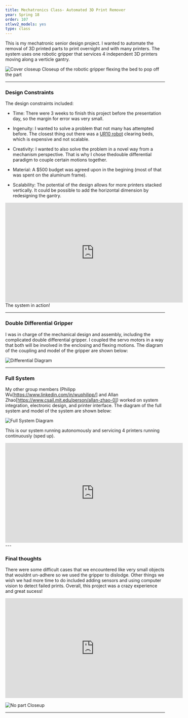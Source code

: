 ```yaml
---
title: Mechatronics Class- Automated 3D Print Remover
year: Spring 18
order: 107
stlwv2_models: yes
type: class
---
```


This is my mechatronic senior design project. 
I wanted to automate the removal of 3D printed parts to print overnight and with many printers. 
The system uses one robotic gripper that services 4 independent 3D printers moving along a verticle gantry. 

![Cover closeup](/website/assets/images/automatedCoverPic.jpg)
Closeup of the robotic gripper flexing the bed to pop off the part

---

### Design Constraints

The design constraints included:

- Time: 
There were 3 weeks to finish this project before the presentation day, so the margin for error was very small.

- Ingenuity:
I wanted to solve a problem that not many has attempted before. The closest thing out there was a [UR10 robot](https://www.youtube.com/watch?v=qo_rtzEI_7Y) clearing beds, which is expensive and not scalable.

- Creativity: 
I wanted to also solve the problem in a novel way from a mechanism perspective. That is why I chose thedouble differential paradigm to couple certain motions together.

- Material:
A $500 budget was agreed upon in the begining (most of that was spent on the aluminum frame).

- Scalability:
The potential of the design allows for more printers stacked vertically. It could be possible to add the horizontal dimension by redesigning the gantry.

<iframe width="560" height="315" src="https://www.youtube.com/embed/X024T64uNLE" frameborder="0" allow="accelerometer; autoplay; encrypted-media; gyroscope; picture-in-picture" allowfullscreen></iframe> 
The system in action!

---
### Double Differential Gripper

I was in charge of the mechanical design and assembly, including the complicated double differential gripper. 
I coupled the servo motors in a way that both will be involved in the enclosing and flexing motions.
The diagram of the coupling and model of the gripper are shown below:

![Differential Diagram](/website/assets/images/automatedDifferential.jpg)

<div class="stlwv2-model" data-model-url="/website/assets/models/automatedDiff.STL"></div>

---
### Full System

My other group members (Philipp Wu[https://www.linkedin.com/in/wuphilipp/] and Allan Zhao[https://www.csail.mit.edu/person/allan-zhao-0]) worked on system integration, electronic design, and printer interface.
The diagram of the full system and model of the system are shown below:


![Full System Diagram](/website/assets/images/automatedSystem.jpg)

<div class="stlwv2-model" data-model-url="/website/assets/models/automatedFull.STL"></div>

This is our system running autonomously and servicing 4 printers running continuously (sped up).
<iframe width="560" height="315" src="https://www.youtube.com/embed/rJwPoovYx2k" frameborder="0" allow="accelerometer; autoplay; encrypted-media; gyroscope; picture-in-picture" allowfullscreen></iframe>
---

### Final thoughts	

There were some difficult cases that we encountered like very small objects that wouldnt un-adhere so we used the gripper to dislodge.
Other things we wish we had more time to do included adding sensors and using computer vision to detect failed prints. 
Overall, this project was a crazy experience and great sucess!

<iframe width="560" height="315" src="https://www.youtube.com/embed/oojNtPXFrFY" frameborder="0" allow="accelerometer; autoplay; encrypted-media; gyroscope; picture-in-picture" allowfullscreen></iframe>

![No part Closeup](/website/assets/images/automatedCloseup.jpg)



---
